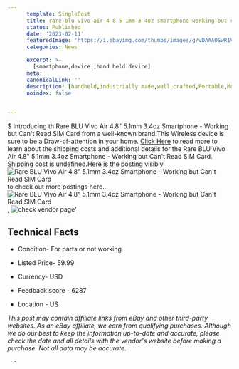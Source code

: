 ```yaml
---
      template: SinglePost
      title: rare blu vivo air 4 8 5 1mm 3 4oz smartphone working but can t read sim card
      status: Published
      date: '2023-02-11'
      featuredImage: 'https://i.ebayimg.com/thumbs/images/g/vDAAAOSwR1Vjj3Fh/s-l225.jpg'
      categories: News

      excerpt: >-
        [smartphone,device ,hand held device]
      meta:
      canonicalLink: ''
      description: [handheld,industrially made,well crafted,Portable,Mobile,Compact,Convenient,Lightweight,Maneuverable,Man-portable,Miniature,Carriable,Hand-held,Light,Holdable,Transportable,Mobile device,Pocket-sized,On-the-go,Wireless,Cordless,Compact size,Convenient size, smartphone,device ,hand held device]
      noindex: false
      

---
```

$
      Introducing th Rare BLU Vivo Air 4.8" 5.1mm 3.4oz Smartphone - Working but Can't Read SIM Card from a well-known brand.This Wireless device  is sure to be a Draw-of-attention in your home. [Click Here](https://www.ebay.com/itm/234851417910?hash=item36ae3c3f36%3Ag%3AvDAAAOSwR1Vjj3Fh&mkevt=1&mkcid=1&mkrid=711-53200-19255-0&campid=%253CePNCampaignId%253E&customid=%253CreferenceId%253E&toolid=10049) to read more to learn about the shipping costs and additional details for the Rare BLU Vivo Air 4.8" 5.1mm 3.4oz Smartphone - Working but Can't Read SIM Card. Shipping cost is undefined.Here is the posting visibly ![Rare BLU Vivo Air 4.8" 5.1mm 3.4oz Smartphone - Working but Can't Read SIM Card](https://i.ebayimg.com/thumbs/images/g/vDAAAOSwR1Vjj3Fh/s-l225.jpg) to check out more postings here... ![Rare BLU Vivo Air 4.8" 5.1mm 3.4oz Smartphone - Working but Can't Read SIM Card](https://i.ebayimg.com/images/g/vDAAAOSwR1Vjj3Fh/s-l1600.jpg), ![check vendor page](https://origin-galleryplus.ebayimg.com/ws/web/234851417910_2_0_1/225x225.jpg,https://origin-galleryplus.ebayimg.com/ws/web/234851417910_3_0_1/225x225.jpg,https://origin-galleryplus.ebayimg.com/ws/web/234851417910_4_0_1/225x225.jpg,https://origin-galleryplus.ebayimg.com/ws/web/234851417910_5_0_1/225x225.jpg,https://origin-galleryplus.ebayimg.com/ws/web/234851417910_6_0_1/225x225.jpg,https://origin-galleryplus.ebayimg.com/ws/web/234851417910_7_0_1/225x225.jpg,https://origin-galleryplus.ebayimg.com/ws/web/234851417910_8_0_1/225x225.jpg,https://origin-galleryplus.ebayimg.com/ws/web/234851417910_9_0_1/225x225.jpg,https://origin-galleryplus.ebayimg.com/ws/web/234851417910_10_0_1/225x225.jpg)'

      

 ## Technical Facts 



     
      

 - Condition- For parts or not working 


      

 - Listed Price- 59.99 


      

 - Currency- USD 


      

 - Feedback score - 6287 


      

 - Location - US 


      
      

 *_This post may contain affiliate links from eBay and other third-party websites. As an eBay affiliate, we earn from qualifying purchases. Although we do our best to keep the information up-to-date and accurate, please check the date and all details with the vendor's website before making a purchase. Not all data may be accurate._*




      -
